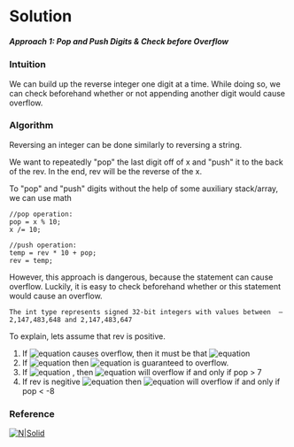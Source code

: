 ﻿# Solution
##### Approach 1: Pop and Push Digits & Check before Overflow
### Intuition
We can build up the reverse integer one digit at a time. While doing so, we can check beforehand whether or not appending another digit would cause overflow.
### Algorithm
Reversing an integer can be done similarly to reversing a string.

We want to repeatedly "pop" the last digit off of x and "push" it to the back of the rev. In the end, rev will be the reverse of the x.

To "pop" and "push" digits without the help of some auxiliary stack/array, we can use math
```
//pop operation:
pop = x % 10;
x /= 10;

//push operation:
temp = rev * 10 + pop;
rev = temp;
```
However, this approach is dangerous, because the statement can cause overflow.
Luckily, it is easy to check beforehand whether or this statement would cause an overflow.

    The int type represents signed 32-bit integers with values between  –2,147,483,648 and 2,147,483,647

To explain, lets assume that rev is positive.

 1) If ![equation](https://latex.codecogs.com/svg.laten?temp%3Drev.10+pop) causes overflow, then it must be that ![equation](https://latex.codecogs.com/svg.laten?rev\geq%5Cfrac%7BINTMAX%7D%7B10%7D)
 2) If ![equation](https://latex.codecogs.com/svg.laten?rev>%5Cfrac%7BINTMAX%7D%7B10%7D) then ![equation](https://latex.codecogs.com/svg.laten?temp%3Drev.10+pop)  is  guaranteed to overflow.
 3) If ![equation](https://latex.codecogs.com/svg.laten?rev%3D%3D%5Cfrac%7BINTMAX%7D%7B10%7D) , then ![equation](https://latex.codecogs.com/svg.laten?temp%3Drev.10+pop) will overflow if and only if pop > 7
 4) If rev is negitive ![equation](https://latex.codecogs.com/svg.laten?rev%3D%3D%5Cfrac%7BINTMIN%7D%7B10%7D) then ![equation](https://latex.codecogs.com/svg.laten?temp%3Drev.10+pop) will overflow if and only if pop < -8


### Reference
[![N|Solid](https://avatar-static.segmentfault.com/208/420/2084202859-5a40b414cba5b_huge128)](https://leetcode.com/problems/reverse-integer/solution/)
